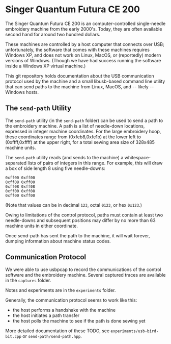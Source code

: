 # Singer Quantum Futura CE 200

The Singer Quantum Futura CE 200 is an computer-controlled single-needle embroidery machine from the early 2000's.
Today, they are often available second hand for around two hundred dollars.

These machines are controlled by a host computer that connects over USB;
unfortunately, the software that comes with these machines requires Windows XP, and does not work on Linux, MacOS, or (reportedly) modern versions of Windows.
(Though we have had success running the software inside a Windows XP virtual machine.)

This git repository holds documentation about the USB communication protocol used by the machine and a small libusb-based command line utility that can send paths to the machine from Linux, MacOS, and -- likely -- Windows hosts.

## The `send-path` Utility

The `send-path` utility (in the `send-path` folder) can be used to send a path to the embroidery machine.
A path is a list of needle-down locations, expressed in integer machine coordinates.
For the large embroidery hoop, these coordinates range from (0xfeb8,0xfe1b) at the lower left to (0xffff,0xffff) at the upper right, for a total sewing area size of 328x485 machine units.

The `send-path` utility reads (and sends to the machine) a whitespace-separated lists of pairs of integers in this range. For example, this will draw a box of side length 8 using five needle-downs:
```
0xff00 0xff00
0xff08 0xff00
0xff08 0xff08
0xff00 0xff08
0xff00 0xff00
```
(Note that values can be in decimal `123`, octal `0123`, or hex `0x123`.)

Owing to limitations of the control protocol, paths must contain at least two needle-downs and subsequent positions may differ by no more than 63 machine units in either coordinate.

Once send-path has sent the path to the machine, it will wait forever, dumping information about machine status codes.

## Communication Protocol

We were able to use usbpcap to record the communications of the control software and the embroidery machine. Several captured traces are available in the `captures` folder.

Notes and experiments are in the `experiments` folder.

Generally, the communication protocol seems to work like this:
 - the host performs a handshake with the machine
 - the host initiates a path transfer
 - the host polls the machine to see if the path is done sewing yet

More detailed documentation of these TODO, see `experiments/usb-bird-bit.cpp` or `send-path/send-path.hpp`.

